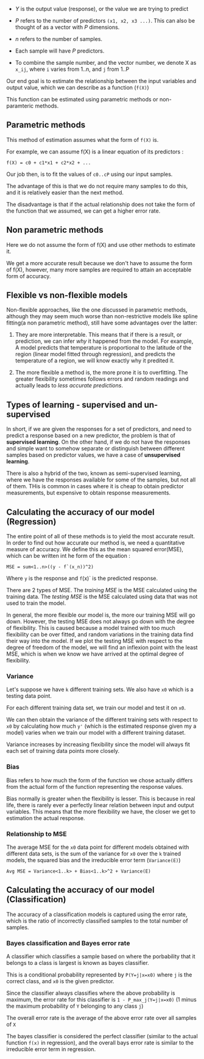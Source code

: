 - *Y* is the output value (response), or the value we are trying to predict
- *P* refers to the number of predictors `(x1, x2, x3 ...)`. This can also be thought of as a vector with *P* dimensions.
- *n* refers to the number of samples.

- Each sample will have *P* predictors.
- To combine the sample number, and the vector number, we denote X as `x_ij`,  where `i` varies from 1..n, and `j` from 1..P

Our end goal is to estimate the relationship between the input variables and output value, which we can describe as a function (`f(X)`)

This function can be estimated using parametric methods or non-paramteric methods.

## Parametric methods

This method of estimation assumes what the form of `f(X)` is.

For example, we can assume f(X) is a linear equation of its predictors :

```
f(X) = c0 + c1*x1 + c2*x2 + ...
```

Our job then, is to fit the values of `c0..cP` using our input samples.

The advantage of this is that we do not require many samples to do this, and it is relatively easier than the next method.

The disadvantage is that if the actual relationship does not take the form of the function that we assumed, we can get a higher error rate.

## Non parametric methods

Here we do not assume the form of f(X) and use other methods to estimate it.

We get a more accurate result because we don't have to assume the form of f(X), however, many more samples are required to attain an acceptable form of accuracy.

## Flexible vs non-flexible models

Non-flexible approaches, like the one discussed in parametric methods, although they may seem much worse than non-restrictive models like spline fitting(a non parametric method), still have some advantages over the latter:

1. They are more interpretable. This means that if there is a result, or prediction, we can infer _why_ it happened from the model. For example, A model predicts that temperature is proportional to the latitude of the region (linear model fitted through regression), and predicts the temperature of a region, we will know exactly why it predited it.

2. The more flexible a method is, the more prone it is to overfitting. The greater flexibility sometimes follows errors and random readings and actually leads to _less accurate predictions_.

## Types of learning - supervised and un-supervised

In short, if we are given the responses for a set of predictors, and need to predict a response based on a new predictor, the problem is that of __supervised learning__. On the other hand, if we do not have the responses and simple want to somehow separate or distinguish between different samples based on predictor values, we have a case of __unsupervised learning__.

There is also a hybrid of the two, known as semi-supervised learning, where we have the responses available for some of the samples, but not all of them. THis is common in cases where it is cheap to obtain predictor measurements, but expensive to obtain response measurements.

## Calculating the accuracy of our model (Regression)

The entire point of all of these methods is to yield the most accurate result. In order to find out how accurate our method is, we need a quantitative measure of accuracy. We define this as the mean squared error(MSE), which can be written int he form of the equation :

```
MSE = sum<1..n>((y - f`(x_n))^2)
```

Where `y` is the response and `f`(x)` is the predicted response.

There are 2 types of MSE. The _training MSE_ is the MSE calculated using the training data. The _testing MSE_ is the MSE calculated using data that was not used to train the model.

In general, the more flexible our model is, the more our training MSE will go down. However, the testing MSE does not always go down with the degree of flexibility. This is caused because a model trained with too much flexibility can be over fitted, and random variations in the training data find their way into the model. If we plot the testing MSE with respect to the degree of freedom of the model, we will find an inflexion point with the least MSE, which is when we know we have arrived at the optimal degree of flexibility.

### Variance

Let's suppose we have `k` different training sets. We also have `x0` which is a testing data point.

For each different training data set, we train our model and test it on `x0`.

We can then obtain the variance of the different training sets with respect to `x0` by calculating how much `y'` (which is the estimated response given my a model) varies when we train our model with a different training dataset.

Variance increases by increasing flexibility since the model will always fit each set of training data points more closely.

### Bias

Bias refers to how much the form of the function we chose actually differs from the actual form of the function representing the response values.

Bias normally is greater when the flexibility is lesser. This is because in real life, there is rarely ever a perfectly linear relation between input and output variables. This means that the more flexibility we have, the closer we get to estimation the actual response.

### Relationship to MSE

The average MSE for the `x0` data point for different models obtained with different data sets, is the sum of the variance for `x0` over the `k` trained models, the squared bias and the irreducible error term (`Variance(E)`)

```
Avg MSE = Variance<1..k> + Bias<1..k>^2 + Variance(E)
```


## Calculating the accuracy of our model (Classification)

The accuracy of a classification models is captured using the error rate, which is the ratio of incorrectly classified samples to the total number of samples.

### Bayes classification and Bayes error rate

A classifier which classifies a sample based on where the porbability that it belongs to a class is largest is known as bayes classifier.

This is a conditional probability represented by `P(Y=j|x=x0)` where `j` is the correct class, and `x0` is the given predictor.

Since the classifier always classifies where the above probability is maximum, the error rate for this classifier is `1 - P_max_j(Y=j|x=x0)` (1 minus the  maximum probability of `Y` belonging to any class `j`)

The overall error rate is the average of the above error rate over all samples of `X`

The bayes classifier is considered the perfect classifier (similar to the actual function `f(x)` in regression), and the overall bays error rate is similar to the irreducible error term in regression.
